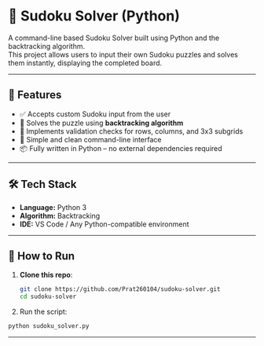 # 🧩 Sudoku Solver (Python)

A command-line based Sudoku Solver built using Python and the backtracking algorithm.  
This project allows users to input their own Sudoku puzzles and solves them instantly, displaying the completed board.

---

## 📌 Features

- ✅ Accepts custom Sudoku input from the user
- 🔁 Solves the puzzle using **backtracking algorithm**
- 🧠 Implements validation checks for rows, columns, and 3x3 subgrids
- 🎯 Simple and clean command-line interface
- 📦 Fully written in Python – no external dependencies required


---

## 🛠️ Tech Stack

- **Language:** Python 3
- **Algorithm:** Backtracking
- **IDE:** VS Code / Any Python-compatible environment

---

## 🚀 How to Run

1. **Clone this repo**:
   ```bash
   git clone https://github.com/Prat260104/sudoku-solver.git
   cd sudoku-solver
    ```

2. Run the script:

```bash
python sudoku_solver.py
```

---








